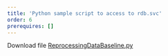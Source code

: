 ```yaml
---
title: 'Python sample script to access to rdb.svc'
order: 6
prerequires: []
---
```

<p>Download file <a href="https://{{site.baseurl}}/data/ReprocessingDataBaseline.py" target="_blank">ReprocessingDataBaseline.py</a></p>





